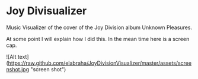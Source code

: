 # Joy Divisualizer

Music Visualizer of the cover of the Joy Division album Unknown Pleasures.

At some point I will explain how I did this. In the mean time here is a screen cap.

![Alt text] (https://raw.github.com/elabraha/JoyDivisionVisualizer/master/assets/screenshot.jpg "screen shot")
